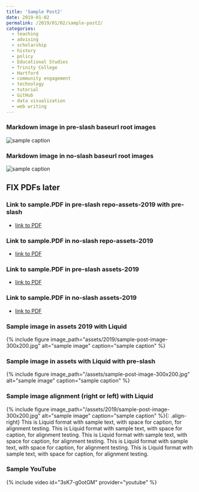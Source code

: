 ```yaml
---
title: 'Sample Post2'
date: 2019-01-02
permalink: /2019/01/02/sample-post2/
categories:
  - teaching
  - advising
  - scholarship
  - history
  - policy
  - Educational Studies
  - Trinity College
  - Hartford
  - community engagement
  - technology
  - tutorial
  - GitHub
  - data visualization
  - web writing
---
```

### Markdown image in pre-slash baseurl root images
![sample caption](/jekyll-remote/images/lobster-root-300x300.jpg)

### Markdown image in no-slash baseurl root images
![sample caption](jekyll-remote/images/lobster-root-300x300.jpg)

## FIX PDFs later

### Link to sample.PDF in pre-slash repo-assets-2019 with pre-slash
- [link to PDF](/jekyll-remote/assets/2019/sample.pdf)

### Link to sample.PDF in no-slash repo-assets-2019
- [link to PDF](jekyll-remote/assets/2019/sample.pdf)

### Link to sample.PDF in pre-slash assets-2019
- [link to PDF](/assets/2019/sample.pdf)

### Link to sample.PDF in no-slash assets-2019
- [link to PDF](assets/2019/sample.pdf)


### Sample image in assets 2019 with Liquid
{% include figure image_path="assets/2019/sample-post-image-300x200.jpg" alt="sample image" caption="sample caption" %}

### Sample image in assets with Liquid with pre-slash
{% include figure image_path="/assets/sample-post-image-300x200.jpg" alt="sample image" caption="sample caption" %}

### Sample image alignment (right or left) with Liquid
{% include figure image_path="/assets/2019/sample-post-image-300x200.jpg" alt="sample image" caption="sample caption" %}{: .align-right}
This is Liquid format with sample text, with space for caption, for alignment testing. This is Liquid format with sample text, with space for caption, for alignment testing. This is Liquid format with sample text, with space for caption, for alignment testing. This is Liquid format with sample text, with space for caption, for alignment testing. This is Liquid format with sample text, with space for caption, for alignment testing.

### Sample YouTube
{% include video id="3sK7-g0otGM" provider="youtube" %}
